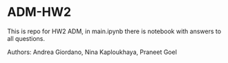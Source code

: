 # ADM-HW2
This is repo for HW2 ADM, in main.ipynb there is notebook with answers to all questions.

Authors:  Andrea Giordano, Nina Kaploukhaya, Praneet Goel
